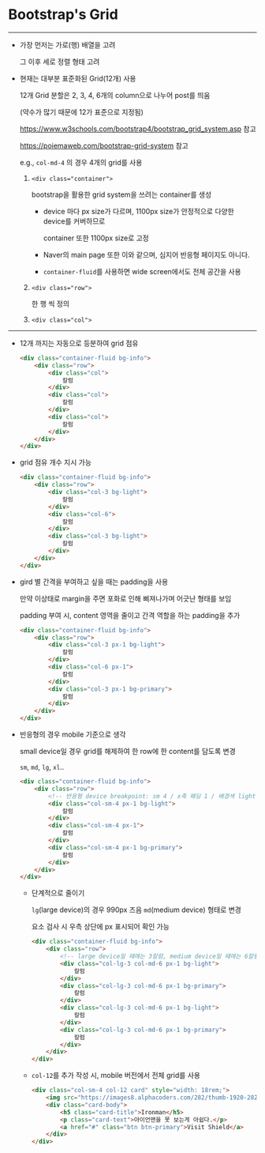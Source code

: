 # Bootstrap's Grid

---

- 가장 먼저는 가로(행) 배열을 고려

  그 이후 세로 정렬 형태 고려

- 현재는 대부분 표준화된 Grid(12개) 사용

  12개 Grid 분할은 2, 3, 4, 6개의 column으로 나누어 post를 띄움

  (약수가 많기 때문에 12가 표준으로 지정됨)

  https://www.w3schools.com/bootstrap4/bootstrap_grid_system.asp 참고

  https://poiemaweb.com/bootstrap-grid-system 참고

  e.g., `col-md-4` 의 경우 4개의 grid를 사용

  1. `<div class="container">`

     bootstrap을 활용한 grid system을 쓰려는 container를 생성

     - device 마다 px size가 다르며, 1100px size가 안정적으로 다양한 device를 커버하므로

       container 또한 1100px size로 고정

     - Naver의 main page 또한 이와 같으며, 심지어 반응형 페이지도 아니다.

     - `container-fluid`를 사용하면 wide screen에서도 전체 공간을 사용

  2. `<div class="row">`

     한 행 씩 정의

  3. `<div class="col">`

---

- 12개 까지는 자동으로 등분하여 grid 점유

    ```html
    <div class="container-fluid bg-info">
        <div class="row">
            <div class="col">
                칼럼
            </div>
            <div class="col">
                칼럼
            </div>
            <div class="col">
                칼럼
            </div>
        </div>
    </div>
    ```

- grid 점유 개수 지시 가능

    ```html
    <div class="container-fluid bg-info">
        <div class="row">
            <div class="col-3 bg-light">
                칼럼
            </div>
            <div class="col-6">
                칼럼
            </div>
            <div class="col-3 bg-light">
                칼럼
            </div>
        </div>
    </div>
    ```

- gird 별 간격을 부여하고 싶을 때는 padding을 사용

  만약 이상태로 margin을 주면 포화로 인해 삐져나가며 어긋난 형태를 보임

  padding 부여 시, content 영역을 줄이고 간격 역할을 하는 padding을 추가

  ```html
  <div class="container-fluid bg-info">
      <div class="row">
          <div class="col-3 px-1 bg-light">
              칼럼
          </div>
          <div class="col-6 px-1">
              칼럼
          </div>
          <div class="col-3 px-1 bg-primary">
              칼럼
          </div>
      </div>
  </div>
  ```

- 반응형의 경우 mobile 기준으로 생각

  small device일 경우 grid를 해제하여 한 row에 한 content를 담도록 변경

  `sm`, `md`, `lg`, `xl`..

  ```html
  <div class="container-fluid bg-info">
      <div class="row">
          <!-- 반응형 device breakpoint: sm 4 / x축 패딩 1 / 배경색 light -->
          <div class="col-sm-4 px-1 bg-light">
              칼럼
          </div>
          <div class="col-sm-4 px-1">
              칼럼
          </div>
          <div class="col-sm-4 px-1 bg-primary">
              칼럼
          </div>
      </div>
  </div>
  ```

  - 단계적으로 줄이기

    `lg`(large device)의 경우 990px 즈음 `md`(medium device) 형태로 변경

    요소 검사 시 우측 상단에 px 표시되어 확인 가능

    ```html
    <div class="container-fluid bg-info">
        <div class="row">
            <!-- large device일 때에는 3칼럼, medium device일 때에는 6칼럼을 차지 -->
            <div class="col-lg-3 col-md-6 px-1 bg-light">
                칼럼
            </div>
            <div class="col-lg-3 col-md-6 px-1 bg-primary">
                칼럼
            </div>
            <div class="col-lg-3 col-md-6 px-1 bg-light">
                칼럼
            </div>
            <div class="col-lg-3 col-md-6 px-1 bg-primary">
                칼럼
            </div>
        </div>
    </div>
    ```
  
  - `col-12`를 추가 작성 시, mobile 버전에서 전체 grid를 사용
  
    ```html
    <div class="col-sm-4 col-12 card" style="width: 18rem;">
        <img src="https://images8.alphacoders.com/282/thumb-1920-282535.jpg" class="card-img-top" alt="spiderman">
        <div class="card-body">
            <h5 class="card-title">Ironman</h5>
            <p class="card-text">아이언맨을 못 보는게 아쉽다.</p>
            <a href="#" class="btn btn-primary">Visit Shield</a>
        </div>
    </div>
    ```